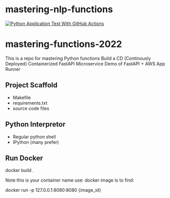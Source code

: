 # mastering-nlp-functions

[![Python Application Test With GitHub Actions](https://github.com/ethanverper/mastering-nlp-functions/actions/workflows/main.yml/badge.svg)](https://github.com/ethanverper/mastering-nlp-functions/actions/workflows/main.yml)

# mastering-functions-2022
This is a repo for mastering Python functions
Build a CD (Continously Deployed) Containerized FastAPI Microservice
Demo of FastAPI + AWS App Runner

## Project Scaffold

* Makefile
* requirements.txt
* source code files

## Python Interpretor

* Regular python shell
* IPython (many prefer)

## Run Docker
docker build .

Note this is your container name use: docker image ls to find:

docker run -p 127.0.0.1:8080:8080 {image_id}
